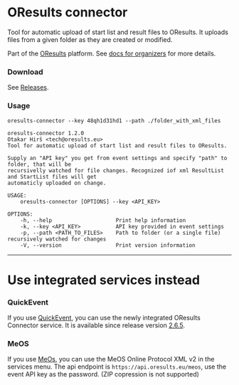 # OResults connector
Tool for automatic upload of start list and result files to OResults. It uploads files from a given folder as they are created or modified. 

Part of the [OResults](https://oresults.eu) platform. See [docs for organizers](https://docs.oresults.eu) for more details.

### Download 
See [Releases](https://github.com/oresults/oresults-connector/releases).

### Usage
`oresults-connector --key 48qh1d31hd1 --path ./folder_with_xml_files`

```
oresults-connector 1.2.0
Otakar Hirš <tech@oresults.eu>
Tool for automatic upload of start list and result files to OResults.

Supply an "API key" you get from event settings and specify "path" to folder, that will be
recursivelly watched for file changes. Recognized iof xml ResultList and StartList files will get
automaticly uploaded on change.

USAGE:
    oresults-connector [OPTIONS] --key <API_KEY>

OPTIONS:
    -h, --help                    Print help information
    -k, --key <API_KEY>           API key provided in event settings
    -p, --path <PATH_TO_FILES>    Path to folder (or a single file) recursively watched for changes
    -V, --version                 Print version information
```

---
# Use integrated services instead
### QuickEvent
If you use [QuickEvent](https://github.com/Quick-Event/quickbox), you can use the newly integrated OResults Connector service. It is available since release version [2.6.5](https://github.com/Quick-Event/quickbox/releases/tag/QE-v2.6.5).

### MeOS
If you use [MeOs](https://www.melin.nu/meos/en/), you can use the MeOS Online Protocol XML v2 in the services menu. The api endpoint is `https://api.oresults.eu/meos`, use the event API key as the password. (ZIP copression is not supported)
